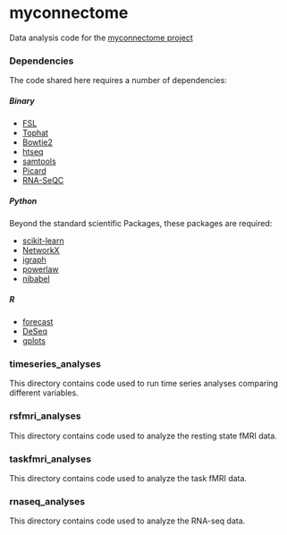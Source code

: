 # myconnectome

Data analysis code for the [myconnectome project](http://www.myconnectome.org/)

### Dependencies

The code shared here requires a number of dependencies:

##### Binary

* [FSL](http://fsl.fmrib.ox.ac.uk/fsl/fslwiki/)
* [Tophat](http://ccb.jhu.edu/software/tophat/index.shtml)
* [Bowtie2](http://bowtie-bio.sourceforge.net/bowtie2/index.shtml)
* [htseq](http://www-huber.embl.de/users/anders/HTSeq/doc/overview.html)
* [samtools](http://samtools.sourceforge.net/)
* [Picard](http://picard.sourceforge.net/)
* [RNA-SeQC](http://www.broadinstitute.org/cancer/cga/rna-seqc)

##### Python 

Beyond the standard scientific Packages, these packages are required:

* [scikit-learn](http://scikit-learn.org/stable/)
* [NetworkX](https://networkx.github.io/)
* [igraph](http://igraph.org/python/)
* [powerlaw](http://pythonhosted.org//powerlaw/)
* [nibabel](http://nipy.org/nibabel/)

##### R

* [forecast](http://cran.r-project.org/web/packages/forecast/index.html)
* [DeSeq](http://bioconductor.org/packages/release/bioc/html/DESeq.html)
* [gplots](http://cran.r-project.org/web/packages/gdata/index.html)

### timeseries_analyses

This directory contains code used to run time series analyses comparing different variables.


### rsfmri_analyses 

This directory contains code used to analyze the resting state fMRI data.


### taskfmri_analyses 

This directory contains code used to analyze the task fMRI data.

### rnaseq_analyses 

This directory contains code used to analyze the RNA-seq data.

